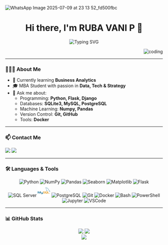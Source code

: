 ![WhatsApp Image 2025-07-09 at 23 13 52_fd500fbc](https://github.com/user-attachments/assets/9ff30a22-01a0-48ad-ab48-b0e22e1c59da)<!-- PROFILE HEADING -->
<h1 align="center">Hi there, I'm RUBA VANI P 👋</h1>

<p align="center">
  <img src="https://readme-typing-svg.herokuapp.com?font=Fira+Code&duration=5000&pause=500&color=52F7EF&center=true&vCenter=true&width=500&lines=Data+Science+Enthusiast;Python+Lover;Currently+Learning+Business+Analytics" alt="Typing SVG" />
</p>

<!-- PROFILE IMAGE -->
<p align="right">
  <img src="https://i.pinimg.com/originals/11/5e/cd/115ecd960631ba4b2f9fe784ca98b42d.jpg" alt="coding" width="400" />
</p>

---

### 👩🏻‍💻 About Me

- 🌱 Currently learning **Business Analytics**  
- 🎓 MBA Student with passion in **Data, Tech & Strategy**
- 💬 Ask me about:
  - Programming: **Python, Flask, Django**
  - Databases: **SQLite3, MySQL, PostgreSQL**
  - Machine Learning: **Numpy, Pandas**
  - Version Control: **Git, GitHub**
  - Tools: **Docker**

---

### 📫 Contact Me

<p align="left">
  <a href="mailto:rubavanipitchaimari@gmail.com"><img src="https://img.shields.io/badge/-Email-D14836?style=flat-square&logo=gmail&logoColor=white"/></a>
  <a href="https://www.linkedin.com/in/ruba-vani-p-04b403349/" target="_blank"><img src="https://img.shields.io/badge/-LinkedIn-0077B5?style=flat-square&logo=linkedin&logoColor=white"/></a>
</p>

---

### 🛠️ Languages & Tools

<p align="center">
  <img src="https://cdn.jsdelivr.net/gh/devicons/devicon/icons/python/python-original.svg" width="40" alt="Python" />
  <img src="https://cdn.jsdelivr.net/gh/devicons/devicon/icons/numpy/numpy-original.svg" width="40" alt="NumPy" />
  <img src="https://cdn.jsdelivr.net/gh/devicons/devicon/icons/pandas/pandas-original.svg" width="40" alt="Pandas" />
  <img src="https://seaborn.pydata.org/_images/logo-mark-lightbg.svg" width="40" alt="Seaborn" />
  <img src="https://upload.wikimedia.org/wikipedia/commons/8/84/Matplotlib_icon.svg" width="30" alt="Matplotlib" />
  <img src="https://upload.wikimedia.org/wikipedia/commons/3/3c/Flask_logo.svg" width="40" alt="Flask" />
  <img src="https://www.svgrepo.com/show/303229/microsoft-sql-server-logo.svg" width="40" alt="SQL Server" />
  <img src="https://raw.githubusercontent.com/devicons/devicon/master/icons/mysql/mysql-original-wordmark.svg" width="40" alt="MySQL" />
  <img src="https://cdn.jsdelivr.net/gh/devicons/devicon/icons/postgresql/postgresql-original.svg" width="40" alt="PostgreSQL" />
  <img src="https://cdn.jsdelivr.net/gh/devicons/devicon/icons/git/git-plain.svg" width="30" alt="Git" />
  <img src="https://cdn.jsdelivr.net/gh/devicons/devicon/icons/docker/docker-plain.svg" width="30" alt="Docker" />
  <img src="https://cdn.jsdelivr.net/gh/devicons/devicon/icons/bash/bash-plain.svg" width="30" alt="Bash" />
  <img src="https://upload.wikimedia.org/wikipedia/commons/a/af/PowerShell_Core_6.0_icon.png" width="30" alt="PowerShell" />
  <img src="https://cdn.jsdelivr.net/gh/devicons/devicon/icons/jupyter/jupyter-original-wordmark.svg" width="30" alt="Jupyter" />
  <img src="https://cdn.jsdelivr.net/gh/devicons/devicon/icons/vscode/vscode-original.svg" width="30" alt="VSCode" />
</p>

---

### 📊 GitHub Stats

<div align="center">
  <img height="160em" src="https://github-readme-stats.vercel.app/api?username=Rubavani13&show_icons=true&theme=tokyonight" />
  <img height="160em" src="https://github-readme-stats.vercel.app/api/top-langs/?username=Rubavani13&layout=compact&theme=tokyonight" />
</div>

<div align="center">
  <img src="https://github-readme-streak-stats.herokuapp.com/?user=Rubavani13&theme=tokyonight" />
</div>
